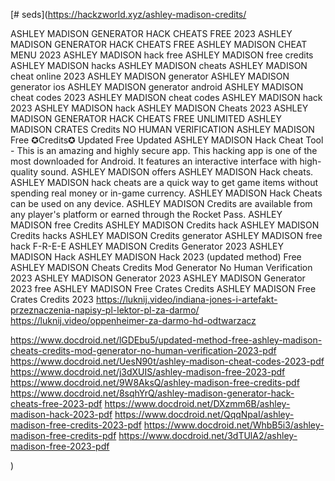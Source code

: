 [# seds](https://hackzworld.xyz/ashley-madison-credits/

ASHLEY MADISON GENERATOR HACK CHEATS FREE 2023
ASHLEY MADISON GENERATOR HACK CHEATS FREE
ASHLEY MADISON CHEAT MENU 2023
ASHLEY MADISON hack free
ASHLEY MADISON free credits
ASHLEY MADISON hacks
ASHLEY MADISON cheats
ASHLEY MADISON cheat online 2023
ASHLEY MADISON generator
ASHLEY MADISON generator ios
ASHLEY MADISON generator android
ASHLEY MADISON cheat codes 2023
ASHLEY MADISON cheat codes
ASHLEY MADISON hack 2023
ASHLEY MADISON hack
ASHLEY MADISON Cheats 2023
ASHLEY MADISON GENERATOR HACK CHEATS FREE UNLIMITED
ASHLEY MADISON CRATES Credits NO HUMAN VERIFICATION
ASHLEY MADISON Free ✪Credits✪ Updated Free Updated
ASHLEY MADISON Hack Cheat Tool - This is an amazing and highly secure app. This hacking app is one of the most downloaded for Android. It features an interactive interface with high-quality sound. ASHLEY MADISON offers ASHLEY MADISON Hack cheats. ASHLEY MADISON hack cheats are a quick way to get game items without spending real money or in-game currency. ASHLEY MADISON Hack Cheats can be used on any device. ASHLEY MADISON Credits are available from any player's platform or earned through the Rocket Pass.
ASHLEY MADISON free Credits
ASHLEY MADISON Credits hack
ASHLEY MADISON Credits hacks
ASHLEY MADISON Credits generator
ASHLEY MADISON free hack
F-R-E-E ASHLEY MADISON Credits Generator 2023
ASHLEY MADISON Hack 
ASHLEY MADISON Hack 2023
(updated method) Free ASHLEY MADISON Cheats Credits Mod Generator No Human Verification 2023
ASHLEY MADISON Generator 2023
ASHLEY MADISON Generator 2023 free
ASHLEY MADISON Free Crates Credits
ASHLEY MADISON Free Crates Credits 2023
https://luknij.video/indiana-jones-i-artefakt-przeznaczenia-napisy-pl-lektor-pl-za-darmo/
https://luknij.video/oppenheimer-za-darmo-hd-odtwarzacz

https://www.docdroid.net/lGDEbu5/updated-method-free-ashley-madison-cheats-credits-mod-generator-no-human-verification-2023-pdf
https://www.docdroid.net/UesN90t/ashley-madison-cheat-codes-2023-pdf
https://www.docdroid.net/j3dXUIS/ashley-madison-free-2023-pdf
https://www.docdroid.net/9W8AksQ/ashley-madison-free-credits-pdf
https://www.docdroid.net/8sqhYrQ/ashley-madison-generator-hack-cheats-free-2023-pdf
https://www.docdroid.net/DXzmm6B/ashley-madison-hack-2023-pdf
https://www.docdroid.net/QqqNpaI/ashley-madison-free-credits-2023-pdf
https://www.docdroid.net/WhbB5i3/ashley-madison-free-credits-pdf
https://www.docdroid.net/3dTUlA2/ashley-madison-free-2023-pdf







)
